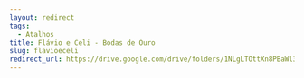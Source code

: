 ```yaml
---
layout: redirect
tags:
  - Atalhos
title: Flávio e Celi - Bodas de Ouro
slug: flavioeceli
redirect_url: https://drive.google.com/drive/folders/1NLgLTOttXn8PBaWl3-Jf35dDTgwn2U8Z?usp=drive_link
---
```

